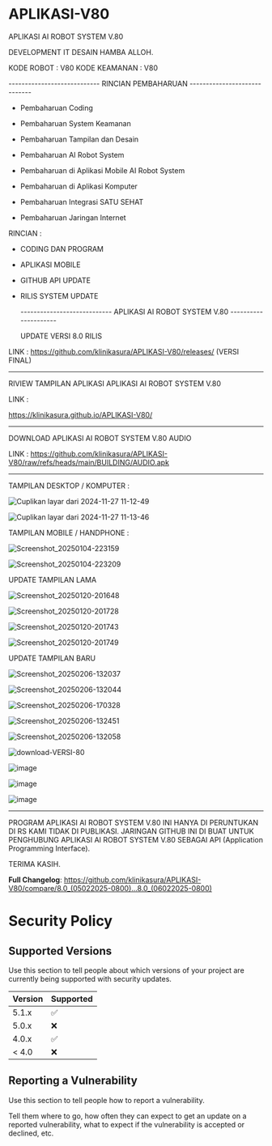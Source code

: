 # APLIKASI-V80
APLIKASI AI ROBOT SYSTEM V.80

DEVELOPMENT IT DESAIN HAMBA ALLOH.

KODE ROBOT : V80
KODE KEAMANAN : V80


  ---------------------------- RINCIAN PEMBAHARUAN -----------------------------

- Pembaharuan Coding

- Pembaharuan System Keamanan

- Pembaharuan Tampilan dan Desain

- Pembaharuan AI Robot System

- Pembaharuan di Aplikasi Mobile AI Robot System

- Pembaharuan di Aplikasi Komputer

- Pembaharuan Integrasi SATU SEHAT

- Pembaharuan Jaringan Internet


RINCIAN :

- CODING DAN PROGRAM

- APLIKASI MOBILE

- GITHUB API UPDATE

- RILIS SYSTEM UPDATE


  ---------------------------- APLIKASI AI ROBOT SYSTEM V.80 ---------------------

  UPDATE VERSI 8.0 RILIS

 LINK : https://github.com/klinikasura/APLIKASI-V80/releases/ (VERSI FINAL)

  ----------------------------------------------------------------------------------

  RIVIEW TAMPILAN APLIKASI APLIKASI AI ROBOT SYSTEM V.80

LINK :

https://klinikasura.github.io/APLIKASI-V80/

  ----------------------------------------------------------------------------------
  
DOWNLOAD APLIKASI AI ROBOT SYSTEM V.80 AUDIO

LINK : https://github.com/klinikasura/APLIKASI-V80/raw/refs/heads/main/BUILDING/AUDIO.apk

  -----------------------------------------------------------------------------------

TAMPILAN DESKTOP / KOMPUTER :

  ![Cuplikan layar dari 2024-11-27 11-12-49](https://github.com/user-attachments/assets/608bcddc-ae4b-4033-bb8f-c51950cb20b1)

  ![Cuplikan layar dari 2024-11-27 11-13-46](https://github.com/user-attachments/assets/0ff2938b-16a1-4936-87eb-260ae0320c1b)

TAMPILAN MOBILE / HANDPHONE : 

![Screenshot_20250104-223159](https://github.com/user-attachments/assets/5f966a2b-f9ea-4a18-af37-1b34ec253012)

![Screenshot_20250104-223209](https://github.com/user-attachments/assets/045974df-32ea-44df-9e9f-db4e75f757f5)



UPDATE TAMPILAN LAMA


![Screenshot_20250120-201648](https://github.com/user-attachments/assets/ded279ef-f868-4d9c-ae55-82e2eee2b9e2)

![Screenshot_20250120-201728](https://github.com/user-attachments/assets/6bcbafa3-057d-45d1-8149-229fe336dc7f)


![Screenshot_20250120-201743](https://github.com/user-attachments/assets/b3b7ba8b-15e0-47d0-bd81-23880cde3709)


![Screenshot_20250120-201749](https://github.com/user-attachments/assets/ee35eff1-9659-4aa8-84ce-766bd71a8186)



UPDATE TAMPILAN BARU

![Screenshot_20250206-132037](https://github.com/user-attachments/assets/ca6e467b-ba72-41ce-80e8-8990e000441c)


![Screenshot_20250206-132044](https://github.com/user-attachments/assets/a882411d-7cab-4105-b666-5779d71b78b6)


![Screenshot_20250206-170328](https://github.com/user-attachments/assets/926ab3bf-3a8f-4d6c-9f7a-46c98555ebf4)


![Screenshot_20250206-132451](https://github.com/user-attachments/assets/eae9732b-fca5-4322-8fdf-522f711bd11b)


![Screenshot_20250206-132058](https://github.com/user-attachments/assets/944dac87-4181-472d-8e2c-c72d7d1d9c6c)


![download-VERSI-80](https://github.com/user-attachments/assets/b3869981-c491-4db1-88a8-89e9e7889ce9)


![image](https://github.com/user-attachments/assets/b79f3357-d0f7-4ed7-80b0-467666e199bf)


![image](https://github.com/user-attachments/assets/f52baf03-5a25-4cff-bc66-273acab62b76)


![image](https://github.com/user-attachments/assets/08bcc59b-276e-4c61-85f6-13d4952b0ef0)


  -----------------------------------------------------------------------------------

 PROGRAM APLIKASI AI ROBOT SYSTEM V.80 INI HANYA DI PERUNTUKAN DI RS KAMI TIDAK DI PUBLIKASI.
 JARINGAN GITHUB INI DI BUAT UNTUK PENGHUBUNG APLIKASI AI ROBOT SYSTEM V.80 SEBAGAI API (Application Programming Interface).

 TERIMA KASIH.

**Full Changelog**: https://github.com/klinikasura/APLIKASI-V80/compare/8.0_(05022025-0800)...8.0_(06022025-0800)


# Security Policy

## Supported Versions

Use this section to tell people about which versions of your project are
currently being supported with security updates.

| Version | Supported          |
| ------- | ------------------ |
| 5.1.x   | :white_check_mark: |
| 5.0.x   | :x:                |
| 4.0.x   | :white_check_mark: |
| < 4.0   | :x:                |

## Reporting a Vulnerability

Use this section to tell people how to report a vulnerability.

Tell them where to go, how often they can expect to get an update on a
reported vulnerability, what to expect if the vulnerability is accepted or
declined, etc.
